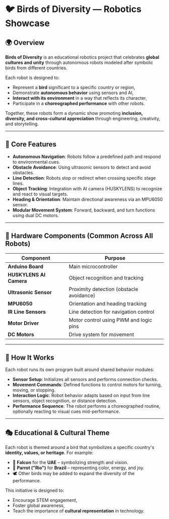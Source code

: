 # 🐦 Birds of Diversity — Robotics Showcase

## 🌍 Overview

**Birds of Diversity** is an educational robotics project that celebrates **global cultures and unity** through autonomous robots modeled after symbolic birds from different countries.

Each robot is designed to:

* Represent a **bird** significant to a specific country or region,
* Demonstrate **autonomous behavior** using sensors and AI,
* **Interact with its environment** in a way that reflects its character,
* Participate in a **choreographed performance** with other robots.

Together, these robots form a dynamic show promoting **inclusion, diversity, and cross-cultural appreciation** through engineering, creativity, and storytelling.

---

## 🤖 Core Features

* **Autonomous Navigation**: Robots follow a predefined path and respond to environmental cues.
* **Obstacle Avoidance**: Using ultrasonic sensors to detect and avoid obstacles.
* **Line Detection**: Robots stop or redirect when crossing specific stage lines.
* **Object Tracking**: Integration with AI camera (HUSKYLENS) to recognize and react to visual targets.
* **Heading & Orientation**: Maintain directional awareness via an MPU6050 sensor.
* **Modular Movement System**: Forward, backward, and turn functions using dual DC motors.

---

## 🔧 Hardware Components (Common Across All Robots)

| Component               | Purpose                                  |
| ----------------------- | ---------------------------------------- |
| **Arduino Board**       | Main microcontroller                     |
| **HUSKYLENS AI Camera** | Object recognition and tracking          |
| **Ultrasonic Sensor**   | Proximity detection (obstacle avoidance) |
| **MPU6050**             | Orientation and heading tracking         |
| **IR Line Sensors**     | Line detection for navigation control    |
| **Motor Driver**        | Motor control using PWM and logic pins   |
| **DC Motors**           | Drive system for movement                |

---

## 🧠 How It Works

Each robot runs its own program built around shared behavior modules:

* **Sensor Setup**: Initializes all sensors and performs connection checks.
* **Movement Commands**: Defined functions to control motors for turning, moving, or stopping.
* **Interaction Logic**: Robot behavior adapts based on input from line sensors, object recognition, or distance detection.
* **Performance Sequence**: The robot performs a choreographed routine, optionally reacting to visual cues mid-performance.

---

## 🎭 Educational & Cultural Theme

Each robot is themed around a bird that symbolizes a specific country's **identity, values, or heritage**. For example:

* 🦅 **Falcon** for the **UAE** – symbolizing strength and vision.
* 🦜 **Parrot ("Rio")** for **Brazil** – representing color, energy, and joy.
* 🕊️ Other birds may be added to expand the diversity of the performance.

This initiative is designed to:

* Encourage STEM engagement,
* Foster global awareness,
* Teach the importance of **cultural representation** in technology.

